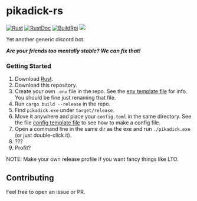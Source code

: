 # pikadick-rs 
[![Rust](https://github.com/ThatAnnoyingKid/pikadick-rs/workflows/Rust/badge.svg)](https://github.com/ThatAnnoyingKid/pikadick-rs)
[![RustDoc](https://github.com/ThatAnnoyingKid/pikadick-rs/workflows/RustDoc/badge.svg)](https://github.com/ThatAnnoyingKid/pikadick-rs)
[![BuildRpi](https://github.com/ThatAnnoyingKid/pikadick-rs/workflows/BuildRpi/badge.svg)](https://github.com/ThatAnnoyingKid/pikadick-rs)
[![](https://tokei.rs/b1/github.com/ThatAnnoyingKid/pikadick-rs)](https://github.com/ThatAnnoyingKid/pikadick-rs)

Yet another generic discord bot.

***Are your friends too mentally stable? We can fix that!***

### Getting Started
1. Download [Rust](https://rustup.rs/).
2. Download this repository.
3. Create your own `.env` file in the repo. See the [env template file](./.env.template) for info. You should be fine just renaming that file.
3. Run `cargo build --release` in the repo.
4. Find `pikadick.exe` under `target/release`.
5. Move it anywhere and place your `config.toml` in the same directory. See the file [config template file](./config.toml.template) to see how to make a config file.
6. Open a command line in the same dir as the exe and run `./pikadick.exe` (or just double-click it). 
7. ???
8. Profit?

NOTE: Make your own release profile if you want fancy things like LTO.

## Contributing
Feel free to open an issue or PR. 
